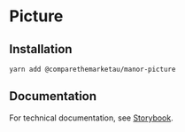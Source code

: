 # Picture

## Installation

`yarn add @comparethemarketau/manor-picture`

## Documentation

For technical documentation, see [Storybook](https://services.dev.comparethemarket.cloud/manor/?path=/docs/components-picture--picture).
